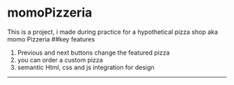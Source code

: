 # momoPizzeria
This is a project, i made during practice for a hypothetical pizza shop aka momo Pizzeria
##key features
1. Previous and next buttons change the featured pizza
2. you can order a custom pizza
3. semantic Html, css and js integration for design
---------------------------------------------------

